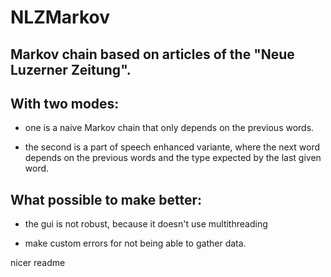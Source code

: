 # NLZMarkov
## Markov chain based on articles of the "Neue Luzerner Zeitung".

## With two modes:

* one is a naive Markov chain that only depends on the previous words.

* the second is a part of speech enhanced variante, where the next word depends on the previous words and the type expected by the last given word.




## What possible to make better:

* the gui is not robust, because it doesn't use multithreading

* make custom errors for not being able to gather data.

nicer readme
